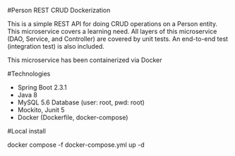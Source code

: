 #Person REST CRUD Dockerization

This is a simple REST API for doing CRUD operations on a Person entity. 
This microservice covers a learning need. 
All layers of this microservice (DAO, Service, and Controller) are covered by unit tests. 
An end-to-end test (integration test) is also included. 

This microservice has been containerized via Docker

#Technologies

- Spring Boot 2.3.1
- Java 8  
- MySQL 5.6 Database (user: root, pwd: root)
- Mockito, Junit 5
- Docker (Dockerfile, docker-compose)

#Local install

docker compose -f docker-compose.yml up -d





